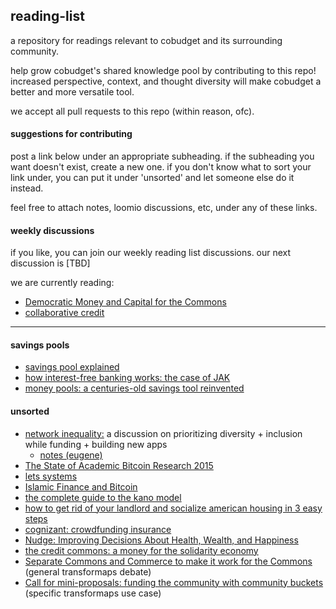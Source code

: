## reading-list

a repository for readings relevant to cobudget and its surrounding community. 

help grow cobudget's shared knowledge pool by contributing to this repo! increased perspective, context, and thought diversity will make cobudget a better and more versatile tool.

we accept all pull requests to this repo (within reason, ofc).

#### suggestions for contributing

post a link below under an appropriate subheading. if the subheading you want doesn't exist, create a new one. if you don't know what to sort your link under, you can put it under 'unsorted' and let someone else do it instead.

feel free to attach notes, loomio discussions, etc, under any of these links.

#### weekly discussions

if you like, you can join our weekly reading list discussions. our next discussion is [TBD]

we are currently reading:
- [Democratic Money and Capital for the Commons](http://commonsstrategies.org/democratic-money-and-capital-for-the-commons/?utm_content=bufferc9885&utm_medium=social&utm_source=facebook.com&utm_campaign=buffer)
- [collaborative credit](http://www.theguardian.com/media-network/media-network-blog/2014/jul/03/collaborative-credit-heal-capitalism)

---

#### savings pools

- [savings pool explained](https://www.ipcuk.events/sites/default/files/media_upload/Savings%20Pools.pdf)
- [how interest-free banking works: the case of JAK](http://www.feasta.org/documents/review2/carrie2.htm)
- [money pools: a centuries-old savings tool reinvented](http://www.csmonitor.com/World/Making-a-difference/Change-Agent/2014/0221/Money-pools-a-centuries-old-savings-tool-reinvented)

#### unsorted

- [network inequality:](https://medium.com/@anildash/network-inequality-3309fb1aac59#.nkg4wtkwj) a discussion on prioritizing diversity + inclusion while funding + building new apps
  - [notes (eugene)](https://gist.github.com/data-doge/75fc1c82a7034439604c)
- [The State of Academic Bitcoin Research 2015](http://suitpossum.blogspot.co.nz/2016/01/bitcoin-research-2015.html)
- [lets systems](https://en.wikipedia.org/wiki/Local_exchange_trading_system)
- [Islamic Finance and Bitcoin](http://jibfnet.com/journals/jibf/Vol_3_No_1_June_2015/1.pdf)
- [the complete guide to the kano model](http://foldingburritos.com/kano-model/)
- [how to get rid of your landlord and socialize american housing in 3 easy steps](http://www.thenation.com/article/how-to-get-rid-of-your-landlord-and-socialize-american-housing-in-3-easy-steps/)
- [cognizant: crowdfunding insurance](http://www.cognizant.com/InsightsWhitepapers/Crowdfunding-Insurance-codex1694.pdf)
- [Nudge: Improving Decisions About Health, Wealth, and Happiness](http://www.amazon.com/gp/product/B00A5DCALY/)
- [the credit commons: a money for the solidarity economy](https://docs.google.com/document/d/1B9DO8b7Kzh4evbvU-63bHFw9iPfa9PUetESmTLwjWyI/edit#heading=h.btotoosw5xg1)
- [Separate Commons and Commerce to make it work for the Commons](https://discourse.transformap.co/t/separate-commons-and-commerce-to-make-it-work-for-the-commons/625) (general transformaps debate)
- [Call for mini-proposals: funding the community with community buckets](https://discourse.transformap.co/t/call-for-mini-proposals-funding-the-community-with-community-buckets/1105) (specific transformaps use case)

